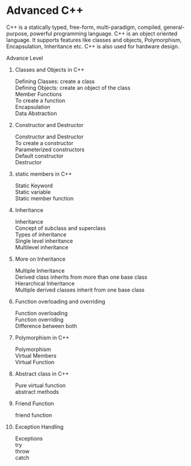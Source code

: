 # Advanced C++

C++ is a statically typed, free-form, multi-paradigm, compiled, general-purpose, powerful programming language. C++ is an object oriented language. It supports features like classes and objects, Polymorphism, Encapsulation, Inheritance etc. C++ is also used for hardware design.


Advance Level

1) Classes and Objects in C++

    Defining Classes: create a class
    <br><t> Defining Objects: create an object of the class
    <br><t> Member Functions
    <br><t> To create a function
    <br><t> Encapsulation
    <br><t> Data Abstraction


2) Constructor and Destructor

     Constructor and Destructor
    <br><t> To create a constructor
    <br><t> Parameterized constructors
    <br><t> Default constructor
    <br><t> Destructor


3) static members in C++

    Static Keyword
    <br><t> Static variable
    <br><t> Static member function


4) Inheritance

    Inheritance
    <br><t> Concept of subclass and superclass
    <br><t> Types of inheritance
    <br><t> Single level inheritance
    <br><t> Multilevel inheritance


5) More on Inheritance

     Multiple Inheritance
    <br><t> Derived class inherits from more than one base class
    <br><t> Hierarchical Inheritance
    <br><t> Multiple derived classes inherit from one base class


6) Function overloading and overriding

     Function overloading
    <br><t> Function overriding
    <br><t> Difference between both


7) Polymorphism in C++

     Polymorphism
    <br><t> Virtual Members
    <br><t> Virtual Function


8) Abstract class in C++

    Pure virtual function
    <br><t> abstract methods


9) Friend Function

    friend function


10) Exception Handling

    Exceptions
    <br><t> try
    <br><t> throw
    <br><t> catch

